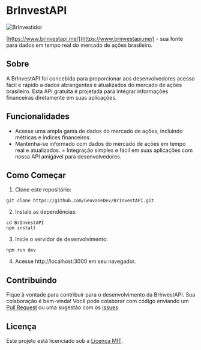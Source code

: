 # BrInvestAPI

![BrInvestidor](https://github.com/GeovaneDev/BrInvestAPI/assets/87013843/dbcde03e-298f-4e78-831f-2b9fa3e8c6c3)

[https://www.brinvestapi.me/](https://www.brinvestapi.me/) - sua fonte para dados em tempo real do mercado de ações brasileiro.

## Sobre

A BrInvestAPI foi concebida para proporcionar aos desenvolvedores acesso fácil e rápido a dados abrangentes e atualizados do mercado de ações brasileiro. Esta API gratuita é projetada para integrar informações financeiras diretamente em suas aplicações.

## Funcionalidades

- Acesse uma ampla gama de dados do mercado de ações, incluindo métricas e índices financeiros.
- Mantenha-se informado com dados do mercado de ações em tempo real e atualizados.
= Integração simples e fácil em suas aplicações com nossa API amigável para desenvolvedores.

## Como Começar

1. Clone este repositório:

```
git clone https://github.com/GeovaneDev/BrInvestAPI.git
```
2. Instale as dependências:
```
cd BrInvestAPI
npm install
```
3. Inicie o servidor de desenvolvimento:
```
npm run dev
```
4. Acesse http://localhost:3000 em seu navegador.

## Contribuindo

Fique à vontade para contribuir para o desenvolvimento da BrInvestAPI. Sua colaboração é bem-vinda! Você pode colaborar com código enviando um [Pull Request](https://github.com/GeovaneDev/BrInvestAPI/pulls) ou uma sugestão com os [Issues](https://github.com/GeovaneDev/BrInvestAPI/issues)

## Licença

Este projeto está licenciado sob a [Licença MIT](https://github.com/GeovaneDev/BrInvestAPI/blob/main/LICENSE).
